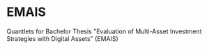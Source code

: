 # EMAIS
Quantlets for Bachelor Thesis
"Evaluation of Multi-Asset Investment Strategies with Digital Assets" (EMAIS)
